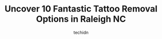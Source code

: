 ---
layout: ampstory
image: https://i0.wp.com/www.depkes.org/wp-content/uploads/2023/06/tattoo-removal-0-in-raleigh-nc-1685783954.jpeg?resize=640,853
author: techidn
featured: false
description: Discover the impressive array of Tattoo Removal options in Raleigh NC, where you can find 10 of the largest Tattoo Removal establishments in the area. From renowned classics to hidden gems, 
title: Uncover 10 Fantastic Tattoo Removal Options in Raleigh NC
cover:
   title: Uncover 10 Fantastic Tattoo Removal Options in Raleigh NC
   subtitle: Rickpate
   background: https://www.depkes.org/wp-content/uploads/2023/06/tattoo-removal-0-in-raleigh-nc-1685783954.jpeg

pages: 
 - layout: thirds
   top: <h1>#1 Facial Xpressions Makeup & Microblading</h1>
   bottom: "<p>I have been a long time customer of Kendreeka and without a doubt would never go see someone else for my eyebrows. I had my eyebrows done by her 2 years ago and when I ca</p>"
   background: https://www.depkes.org/wp-content/uploads/2023/06/tattoo-removal-1-in-raleigh-nc-1685783955.jpeg
   backgroundblur: true
 - layout: thirds
   top: <h1>#2 Mad Ethels Tattoo & Body Piercing</h1>
   bottom: "<p>Amazing experience! All of the staff and artists are incredibly welcoming and friendly. They are so knowledgeable and make you feel comfortable (which is obviously so imp</p>"
   background: https://www.depkes.org/wp-content/uploads/2023/06/tattoo-removal-2-in-raleigh-nc-1685783956.jpeg
   cta:
      link: https://www.depkes.org/blog/uncover-10-fantastic-tattoo-removal-options-in-raleigh-nc/
      text: Uncover 10 Fantastic Tattoo Removal Options in Raleigh NC
 - layout: thirds
   top: <h1>#3 Blue Water Spa</h1>
   bottom: "<p>10941 Raven Ridge Rd STE 103, Raleigh, NC 27614, United States</p>"
   background: https://www.depkes.org/wp-content/uploads/2023/06/tattoo-removal-3-in-raleigh-nc-1685783956.jpeg
   cta:
      link: https://www.depkes.org/blog/uncover-10-fantastic-tattoo-removal-options-in-raleigh-nc/
      text: Uncover 10 Fantastic Tattoo Removal Options in Raleigh NC
 - layout: thirds
   top: <h1>#4 Boost Skin & Body</h1>
   bottom: "<p>5300 Six Forks Rd STE 209, Raleigh, NC 27609, United States</p>"
   background: https://images.unsplash.com/photo-1522441815192-d9f04eb0615c?ixlib=rb-4.0.3&ixid=MnwxMjA3fDB8MHxwaG90by1wYWdlfHx8fGVufDB8fHx8&auto=format&fit=crop&w=640&h=853&q=80
   cta:
      link: https://www.depkes.org/blog/uncover-10-fantastic-tattoo-removal-options-in-raleigh-nc/
      text: Uncover 10 Fantastic Tattoo Removal Options in Raleigh NC
 - layout: thirds
   top: <h1>#5 ExcelLase</h1>
   bottom: "<p>614 W Peace St, Raleigh, NC 27605, United States</p>"
   background: https://images.unsplash.com/photo-1496096265110-f83ad7f96608?ixlib=rb-4.0.3&ixid=MnwxMjA3fDB8MHxwaG90by1wYWdlfHx8fGVufDB8fHx8&auto=format&fit=crop&w=640&h=853&q=80
   cta:
      link: https://www.depkes.org/blog/uncover-10-fantastic-tattoo-removal-options-in-raleigh-nc/
      text: Uncover 10 Fantastic Tattoo Removal Options in Raleigh NC
 - layout: thirds
   top: <h1>#6 Nuderma Health & Med Spa</h1>
   bottom: "<p>4301 Lake Boone Trail Suite 315, Raleigh, NC 27607, United States</p>"
   background: https://images.unsplash.com/photo-1509114397022-ed747cca3f65?ixlib=rb-4.0.3&ixid=MnwxMjA3fDB8MHxwaG90by1wYWdlfHx8fGVufDB8fHx8&auto=format&fit=crop&w=640&h=853&q=80
   cta:
      link: https://www.depkes.org/blog/uncover-10-fantastic-tattoo-removal-options-in-raleigh-nc/
      text: Uncover 10 Fantastic Tattoo Removal Options in Raleigh NC
 - layout: thirds
   top: <h1>#7 Medspa810 & Wake Health Medical Group</h1>
   bottom: "<p>13200 Falls of Neuse Rd Suite 113, Raleigh, NC 27614, United States</p>"
   background: https://images.unsplash.com/photo-1462556791646-c201b8241a94?ixlib=rb-4.0.3&ixid=MnwxMjA3fDB8MHxwaG90by1wYWdlfHx8fGVufDB8fHx8&auto=format&fit=crop&w=640&h=853&q=80
   cta:
      link: https://www.depkes.org/blog/uncover-10-fantastic-tattoo-removal-options-in-raleigh-nc/
      text: Uncover 10 Fantastic Tattoo Removal Options in Raleigh NC
 - layout: thirds
   middle: Continue reading...
   background: https://images.unsplash.com/photo-1489648022186-8f49310909a0?ixlib=rb-4.0.3&ixid=MnwxMjA3fDB8MHxwaG90by1wYWdlfHx8fGVufDB8fHx8&auto=format&fit=crop&w=640&h=853&q=80
   cta:
      link: https://www.depkes.org/blog/uncover-10-fantastic-tattoo-removal-options-in-raleigh-nc/
      text: Uncover 10 Fantastic Tattoo Removal Options in Raleigh NC
      
---